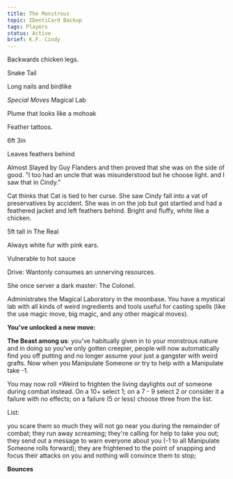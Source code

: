 ```yaml
---
title: The Monstrous
topic: IDentiCard Backup
tags: Players
status: Active
brief: K.F. Cindy
---
```


Backwards chicken legs. 

Snake Tail

Long nails and birdlike 

*Special Moves*
 Magical Lab

Plume that looks like a mohoak

Feather tattoos.

6ft 3in

Leaves feathers behind

Almost Slayed by Guy Flanders and then proved that she was on the side of good. "I too had an uncle that was misunderstood but he choose light. and I saw that in Cindy."

Cat thinks that Cat is tied to her curse. She saw Cindy fall into a vat of preservatives by accident. She was in on the job but got startled and had a feathered jacket and left feathers behind. Bright and fluffy, white like a chicken. 

5ft tall in The Real

Always white fur with pink ears. 

Vulnerable to hot sauce

Drive: Wantonly consumes an unnerving resources.

She once server a dark master: The Colonel.

Administrates the Magical Laboratory in the moonbase. You have a mystical lab with all kinds of weird ingredients and tools useful for casting spells (like the use magic move, big magic, and any other magical moves). 

**You've unlocked a new move:**

**The Beast among us**: you've habitually given in to your monstrous nature and in doing so you've only gotten creepier, people will now automatically find you off putting and no longer assume your just a gangster with weird grafts. Now when you Manipulate Someone or try to help with a Manipulate take -1.

You may now roll +Weird to frighten the living daylights out of someone during combat instead. On a 10+ select 1; on a 7 - 9 select 2 or consider it a failure with no effects; on a failure (5 or less) choose three from the list.

List:

you scare them so much they will not go near you during the remainder of combat;
they run away screaming;
they're calling for help to take you out;
they send out a message to warn everyone about you (-1 to all Manipulate Someone rolls forward);
they are frightened to the point of snapping and focus their attacks on you and nothing will convince them to stop;

**Bounces**


